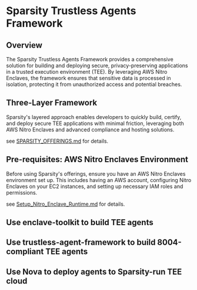 # Sparsity Trustless Agents Framework

## Overview

The Sparsity Trustless Agents Framework provides a comprehensive solution for building and deploying secure, privacy-preserving applications in a trusted execution environment (TEE). By leveraging AWS Nitro Enclaves, the framework ensures that sensitive data is processed in isolation, protecting it from unauthorized access and potential breaches.

## Three-Layer Framework

Sparsity's layered approach enables developers to quickly build, certify, and deploy secure TEE applications with minimal friction, leveraging both AWS Nitro Enclaves and advanced compliance and hosting solutions.

see [SPARSITY_OFFERINGS.md](SPARSITY_OFFERINGS.md) for details.

## Pre-requisites: AWS Nitro Enclaves Environment

Before using Sparsity's offerings, ensure you have an AWS Nitro Enclaves environment set up. This includes having an AWS account, configuring Nitro Enclaves on your EC2 instances, and setting up necessary IAM roles and permissions.

see [Setup_Nitro_Enclave_Runtime.md](Setup_Nitro_Enclave_Runtime.md) for details.

## Use enclave-toolkit to build TEE agents


## Use trustless-agent-framework to build 8004-compliant TEE agents


## Use Nova to deploy agents to Sparsity-run TEE cloud

